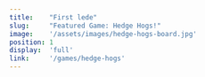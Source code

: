 ```yaml
---
title:    "First lede"
slug:     "Featured Game: Hedge Hogs!"
image:    '/assets/images/hedge-hogs-board.jpg'
position: 1
display:  'full'
link:     '/games/hedge-hogs'
---
```

